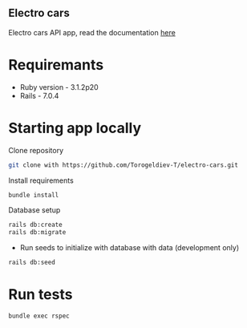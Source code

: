 ## Electro cars

Electro cars API app, read the documentation [here](https://www.postman.com/sardaratvertex/workspace/my-workspace/api/5ac890ca-dcd6-4c35-b967-951c5383c380)
# Requiremants
* Ruby version - 3.1.2p20
* Rails - 7.0.4
# Starting app locally

Clone repository

```bash
git clone with https://github.com/Torogeldiev-T/electro-cars.git
```

Install requirements

```bash
bundle install
```

Database setup

```bash
rails db:create
rails db:migrate
```

* Run seeds to initialize with database with data (development only) 

```bash
rails db:seed
```

# Run tests

```bash
bundle exec rspec
```
